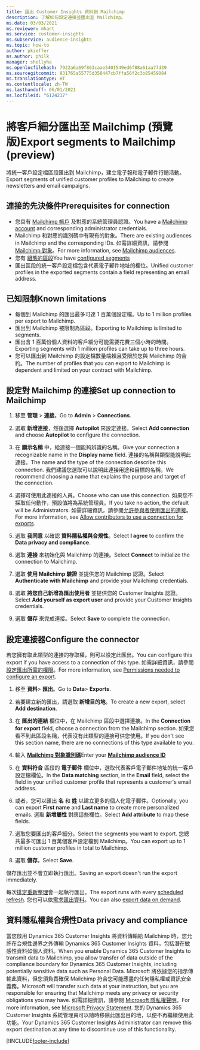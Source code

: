```yaml
---
title: 匯出 Customer Insights 資料到 Mailchimp
description: 了解如何設定連接並匯出至 Mailchimp。
ms.date: 03/03/2021
ms.reviewer: mhart
ms.service: customer-insights
ms.subservice: audience-insights
ms.topic: how-to
author: pkieffer
ms.author: philk
manager: shellyha
ms.openlocfilehash: 7922a6a69f863caae5401549ed6f88a61aa77d39
ms.sourcegitcommit: 831765a55775d358447cb7ffa56f2c3b85459084
ms.translationtype: HT
ms.contentlocale: zh-TW
ms.lasthandoff: 06/01/2021
ms.locfileid: "6124217"
---
```

# <a name="export-segments-to-mailchimp-preview"></a><span data-ttu-id="ee062-103">將客戶細分匯出至 Mailchimp (預覽版)</span><span class="sxs-lookup"><span data-stu-id="ee062-103">Export segments to Mailchimp (preview)</span></span>

<span data-ttu-id="ee062-104">將統一客戶設定檔區段匯出到 Mailchimp，建立電子報和電子郵件行銷活動。</span><span class="sxs-lookup"><span data-stu-id="ee062-104">Export segments of unified customer profiles to Mailchimp to create newsletters and email campaigns.</span></span>

## <a name="prerequisites-for-connection"></a><span data-ttu-id="ee062-105">連接的先決條件</span><span class="sxs-lookup"><span data-stu-id="ee062-105">Prerequisites for connection</span></span>

-   <span data-ttu-id="ee062-106">您具有 [Mailchimp 帳戶](https://mailchimp.com/) 及對應的系統管理員認證。</span><span class="sxs-lookup"><span data-stu-id="ee062-106">You have a [Mailchimp account](https://mailchimp.com/) and corresponding administrator credentials.</span></span>
-   <span data-ttu-id="ee062-107">Mailchimp 和對應的識別碼中有現有的對象。</span><span class="sxs-lookup"><span data-stu-id="ee062-107">There are existing audiences in Mailchimp and the corresponding IDs.</span></span> <span data-ttu-id="ee062-108">如需詳細資訊，請參閱 [Mailchimp 對象](https://mailchimp.com/help/create-audience/)。</span><span class="sxs-lookup"><span data-stu-id="ee062-108">For more information, see [Mailchimp audiences](https://mailchimp.com/help/create-audience/).</span></span>
-   <span data-ttu-id="ee062-109">您有 [組態的區段](segments.md)</span><span class="sxs-lookup"><span data-stu-id="ee062-109">You have [configured segments](segments.md)</span></span>
-   <span data-ttu-id="ee062-110">匯出區段的統一客戶設定檔包含代表電子郵件地址的欄位。</span><span class="sxs-lookup"><span data-stu-id="ee062-110">Unified customer profiles in the exported segments contain a field representing an email address.</span></span>

## <a name="known-limitations"></a><span data-ttu-id="ee062-111">已知限制</span><span class="sxs-lookup"><span data-stu-id="ee062-111">Known limitations</span></span>

- <span data-ttu-id="ee062-112">每個到 Mailchimp 的匯出最多可達 1 百萬個設定檔。</span><span class="sxs-lookup"><span data-stu-id="ee062-112">Up to 1 million profiles per export to Mailchimp.</span></span>
- <span data-ttu-id="ee062-113">匯出到 Mailchimp 被限制為區段。</span><span class="sxs-lookup"><span data-stu-id="ee062-113">Exporting to Mailchimp is limited to segments.</span></span>
- <span data-ttu-id="ee062-114">匯出含 1 百萬份個人資料的客戶細分可能需要花費三個小時的時間。</span><span class="sxs-lookup"><span data-stu-id="ee062-114">Exporting segments with 1 million profiles can take up to three hours.</span></span> 
- <span data-ttu-id="ee062-115">您可以匯出到 Mailchimp 的設定檔數量端賴且受限於您與 Mailchimp 的合約。</span><span class="sxs-lookup"><span data-stu-id="ee062-115">The number of profiles that you can export to Mailchimp is dependent and limited on your contract with Mailchimp.</span></span>

## <a name="set-up-connection-to-mailchimp"></a><span data-ttu-id="ee062-116">設定對 Mailchimp 的連接</span><span class="sxs-lookup"><span data-stu-id="ee062-116">Set up connection to Mailchimp</span></span>

1. <span data-ttu-id="ee062-117">移至 **管理** > **連接**。</span><span class="sxs-lookup"><span data-stu-id="ee062-117">Go to **Admin** > **Connections**.</span></span>

1. <span data-ttu-id="ee062-118">選取 **新增連接**，然後選擇 **Autopilot** 來設定連接。</span><span class="sxs-lookup"><span data-stu-id="ee062-118">Select **Add connection** and choose **Autopilot** to configure the connection.</span></span>

1. <span data-ttu-id="ee062-119">在 **顯示名稱** 中，給連接一個能夠辨識的名稱。</span><span class="sxs-lookup"><span data-stu-id="ee062-119">Give your connection a recognizable name in the **Display name** field.</span></span> <span data-ttu-id="ee062-120">連接的名稱與類型能說明此連接。</span><span class="sxs-lookup"><span data-stu-id="ee062-120">The name and the type of the connection describe this connection.</span></span> <span data-ttu-id="ee062-121">我們建議您選取可以說明此連接用途和目標的名稱。</span><span class="sxs-lookup"><span data-stu-id="ee062-121">We recommend choosing a name that explains the purpose and target of the connection.</span></span>

1. <span data-ttu-id="ee062-122">選擇可使用此連接的人員。</span><span class="sxs-lookup"><span data-stu-id="ee062-122">Choose who can use this connection.</span></span> <span data-ttu-id="ee062-123">如果您不採取任何動作，預設值將為系統管理員。</span><span class="sxs-lookup"><span data-stu-id="ee062-123">If you take no action, the default will be Administrators.</span></span> <span data-ttu-id="ee062-124">如需詳細資訊，請參閱[允許參與者使用匯出的連接](connections.md#allow-contributors-to-use-a-connection-for-exports)。</span><span class="sxs-lookup"><span data-stu-id="ee062-124">For more information, see [Allow contributors to use a connection for exports](connections.md#allow-contributors-to-use-a-connection-for-exports).</span></span>

1. <span data-ttu-id="ee062-125">選取 **我同意** 以確認 **資料隱私權與合規性**。</span><span class="sxs-lookup"><span data-stu-id="ee062-125">Select **I agree** to confirm the **Data privacy and compliance**.</span></span>

1. <span data-ttu-id="ee062-126">選取 **連接** 來初始化與 Mailchimp 的連接。</span><span class="sxs-lookup"><span data-stu-id="ee062-126">Select **Connect** to initialize the connection to Mailchimp.</span></span>

1. <span data-ttu-id="ee062-127">選取 **使用 Mailchimp 驗證** 並提供您的 Mailchimp 認證。</span><span class="sxs-lookup"><span data-stu-id="ee062-127">Select **Authenticate with Mailchimp** and provide your Mailchimp credentials.</span></span>

1. <span data-ttu-id="ee062-128">選取 **將您自己新增為匯出使用者** 並提供您的 Customer Insights 認證。</span><span class="sxs-lookup"><span data-stu-id="ee062-128">Select **Add yourself as export user** and provide your Customer Insights credentials.</span></span>

1. <span data-ttu-id="ee062-129">選取 **儲存** 來完成連接。</span><span class="sxs-lookup"><span data-stu-id="ee062-129">Select **Save** to complete the connection.</span></span> 

## <a name="configure-the-connector"></a><span data-ttu-id="ee062-130">設定連接器</span><span class="sxs-lookup"><span data-stu-id="ee062-130">Configure the connector</span></span>

<span data-ttu-id="ee062-131">若您擁有取此類型的連接的存取權，則可以設定此匯出。</span><span class="sxs-lookup"><span data-stu-id="ee062-131">You can configure this export if you have access to a connection of this type.</span></span> <span data-ttu-id="ee062-132">如需詳細資訊，請參閱[設定匯出所需的權限](export-destinations.md#set-up-a-new-export)。</span><span class="sxs-lookup"><span data-stu-id="ee062-132">For more information, see [Permissions needed to configure an export](export-destinations.md#set-up-a-new-export).</span></span>

1. <span data-ttu-id="ee062-133">移至 **資料**> **匯出**。</span><span class="sxs-lookup"><span data-stu-id="ee062-133">Go to **Data**> **Exports**.</span></span>

1. <span data-ttu-id="ee062-134">若要建立新的匯出，請選取 **新增目的地**。</span><span class="sxs-lookup"><span data-stu-id="ee062-134">To create a new export, select **Add destination**.</span></span>

1. <span data-ttu-id="ee062-135">在 **匯出的連結** 欄位中，在 Mailchimp 區段中選擇連接。</span><span class="sxs-lookup"><span data-stu-id="ee062-135">In the **Connection for export** field, choose a connection from the Mailchimp section.</span></span> <span data-ttu-id="ee062-136">如果您看不到此區段名稱，代表沒有此類型的連接可供您使用。</span><span class="sxs-lookup"><span data-stu-id="ee062-136">If you don't see this section name, there are no connections of this type available to you.</span></span>

1. <span data-ttu-id="ee062-137">輸入 **[Mailchimp 對象識別碼](https://mailchimp.com/help/find-audience-id/)**</span><span class="sxs-lookup"><span data-stu-id="ee062-137">Enter your **[Mailchimp audience ID](https://mailchimp.com/help/find-audience-id/)**</span></span>

3. <span data-ttu-id="ee062-138">在 **資料符合** 區段的 **電子郵件** 欄位中，選取代表客戶電子郵件地址的統一客戶設定檔欄位。</span><span class="sxs-lookup"><span data-stu-id="ee062-138">In the **Data matching** section, in the **Email** field, select the field in your unified customer profile that represents a customer's email address.</span></span> 

1. <span data-ttu-id="ee062-139">或者，您可以匯出 **名** 和 **姓** 以建立更多的個人化電子郵件。</span><span class="sxs-lookup"><span data-stu-id="ee062-139">Optionally, you can export **First name** and **Last name** to create more personalized emails.</span></span> <span data-ttu-id="ee062-140">選取 **新增屬性** 對應這些欄位。</span><span class="sxs-lookup"><span data-stu-id="ee062-140">Select **Add attribute** to map these fields.</span></span>

1. <span data-ttu-id="ee062-141">選取您要匯出的客戶細分。</span><span class="sxs-lookup"><span data-stu-id="ee062-141">Select the segments you want to export.</span></span> <span data-ttu-id="ee062-142">您總共最多可匯出 1 百萬個客戶設定檔到 Mailchimp。</span><span class="sxs-lookup"><span data-stu-id="ee062-142">You can export up to 1 million customer profiles in total to Mailchimp.</span></span>

1. <span data-ttu-id="ee062-143">選取 **儲存**。</span><span class="sxs-lookup"><span data-stu-id="ee062-143">Select **Save**.</span></span>

<span data-ttu-id="ee062-144">儲存匯出並不會立即執行匯出。</span><span class="sxs-lookup"><span data-stu-id="ee062-144">Saving an export doesn't run the export immediately.</span></span>

<span data-ttu-id="ee062-145">每次[排定重新整理](system.md#schedule-tab)會一起執行匯出。</span><span class="sxs-lookup"><span data-stu-id="ee062-145">The export runs with every [scheduled refresh](system.md#schedule-tab).</span></span> <span data-ttu-id="ee062-146">您也可以依[需求匯出資料](export-destinations.md#run-exports-on-demand)。</span><span class="sxs-lookup"><span data-stu-id="ee062-146">You can also [export data on demand](export-destinations.md#run-exports-on-demand).</span></span> 

## <a name="data-privacy-and-compliance"></a><span data-ttu-id="ee062-147">資料隱私權與合規性</span><span class="sxs-lookup"><span data-stu-id="ee062-147">Data privacy and compliance</span></span>

<span data-ttu-id="ee062-148">當您啟用 Dynamics 365 Customer Insights 將資料傳輸給 Mailchimp 時，您允許在合規性邊界之外傳輸 Dynamics 365 Customer Insights 資料，包括潛在敏感性資料如個人資料。</span><span class="sxs-lookup"><span data-stu-id="ee062-148">When you enable Dynamics 365 Customer Insights to transmit data to Mailchimp, you allow transfer of data outside of the compliance boundary for Dynamics 365 Customer Insights, including potentially sensitive data such as Personal Data.</span></span> <span data-ttu-id="ee062-149">Microsoft 將依據您的指示傳輸此資料，但您須負責確保 Mailchimp 符合您可能應盡的任何隱私權或資訊安全義務。</span><span class="sxs-lookup"><span data-stu-id="ee062-149">Microsoft will transfer such data at your instruction, but you are responsible for ensuring that Mailchimp meets any privacy or security obligations you may have.</span></span> <span data-ttu-id="ee062-150">如需詳細資訊，請參閱 [Microsoft 隱私權聲明](https://go.microsoft.com/fwlink/?linkid=396732)。</span><span class="sxs-lookup"><span data-stu-id="ee062-150">For more information, see [Microsoft Privacy Statement](https://go.microsoft.com/fwlink/?linkid=396732).</span></span>
<span data-ttu-id="ee062-151">您的 Dynamics 365 Customer Insights 系統管理員可以隨時移除此匯出目的地，以便不再繼續使用此功能。</span><span class="sxs-lookup"><span data-stu-id="ee062-151">Your Dynamics 365 Customer Insights Administrator can remove this export destination at any time to discontinue use of this functionality.</span></span>

[!INCLUDE[footer-include](../includes/footer-banner.md)]
